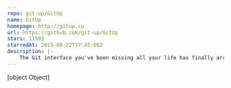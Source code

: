 ```yaml
---
repo: git-up/GitUp
name: GitUp
homepage: http://gitup.co
url: https://github.com/git-up/GitUp
stars: 11593
starredAt: 2015-08-22T17:45:08Z
description: |-
    The Git interface you've been missing all your life has finally arrived.
---
```


[object Object]
